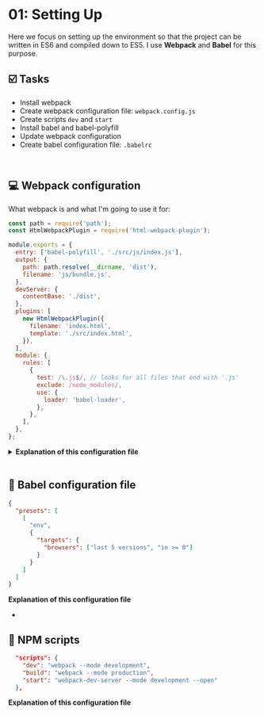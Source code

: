 # 01: Setting Up 

Here we focus on setting up the environment so that the project can be written in ES6 and compiled down to ES5. I use **Webpack** and **Babel** for this purpose.



## ☑️ Tasks

- Install webpack
- Create webpack configuration file: `webpack.config.js`
- Create scripts `dev` and `start`
- Install babel and babel-polyfill
- Update webpack configuration
- Create babel configuration file: `.babelrc`



<br />




## 💻 Webpack configuration
What webpack is and what I'm going to use it for:

```js
const path = require('path');
const HtmlWebpackPlugin = require('html-webpack-plugin');

module.exports = {
  entry: ['babel-polyfill', './src/js/index.js'],
  output: {
    path: path.resolve(__dirname, 'dist'),
    filename: 'js/bundle.js',
  },
  devServer: {
    contentBase: './dist',
  },
  plugins: [
    new HtmlWebpackPlugin({
      filename: 'index.html',
      template: './src/index.html',
    }),
  ],
  module: {
    rules: [
      {
        test: /\.js$/, // looks for all files that end with '.js'
        exclude: /node_modules/,
        use: {
          loader: 'babel-loader',
        },
      },
    ],
  },
};

```

<details><summary><strong>Explanation of this configuration file</strong></summary>
<ul>
  <li>Point #1</li>
  </ul></details>

<br />



## 💬 Babel configuration file

```json
{
  "presets": [
    [
      "env",
      {
        "targets": {
          "browsers": ["last 5 versions", "ie >= 8"]
        }
      }
    ]
  ]
}

````

**Explanation of this configuration file**

- 

## 🤖 NPM scripts

```json
  "scripts": {
    "dev": "webpack --mode development",
    "build": "webpack --mode production",
    "start": "webpack-dev-server --mode development --open"
  },
```

**Explanation of this configuration file**



```js

````